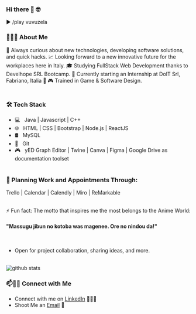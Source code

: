 ### Hi there 👋 🤓

► /play vuvuzela

<h3> 👨🏻‍💻 About Me </h3>

🤔 Always curious about new technologies, developing software solutions, and quick hacks.
📈 Looking forward to a new innovative future for the workplaces here in Italy.
🎓 Studying FullStack Web Development thanks to Develhope SRL Bootcamp.
🌱 Currently starting an Internship at DoIT Srl, Fabriano, Italia 💙
🎮 Trained in Game & Software Design.
<br/><br/>

<h3>🛠 Tech Stack</h3>

- 💻 &nbsp; Java | Javascript | C++
- 🌐 &nbsp; HTML | CSS | Bootstrap | Node.js | ReactJS 
- 🛢 &nbsp; MySQL
- 🔧 &nbsp; Git
- 🎮 &nbsp; yED Graph Editor | Twine | Canva | Figma | Google Drive as documentation toolset
<br/><br/>

<h3>📆 Planning Work and Appointments Through:</h3>

Trello | Calendar | Calendly | Miro | ReMarkable
<br/><br/>

⚡ Fun fact: The motto that inspires me the most belongs to the Anime World:
    <h4> "Massugu jibun no kotoba was magenee. Ore no nindou da!" </h4>
<br/>
    
- Open for project collaboration, sharing ideas, and more.
<br/><br/>

![github stats](https://github-readme-stats.vercel.app/api?username=SkelGames95&show_icons=true)

### 📫🤝🏻 Connect with Me

 - Connect with me on [LinkedIn](https://www.linkedin.com/in/pm13365sk/) 👨🏻‍💻
 - Shoot Me an [Email](mailto:polentamarco.dev@gmail.com) 💌
